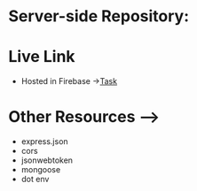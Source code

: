 # Server-side Repository:

# Live Link
* Hosted in Firebase ->[Task](https://clinquant-sprite-ec7382.netlify.app/)

# Other Resources -->
* express.json
* cors
* jsonwebtoken
* mongoose
* dot env
